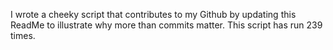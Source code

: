 I wrote a cheeky script that contributes to my Github by updating this ReadMe to illustrate why more than commits matter. This script has run 239 times.
